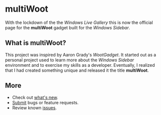 # multiWoot #
With the lockdown of the the _Windows Live Gallery_ this is now the official page for the **multiWoot** gadget built for the _Windows Sidebar_.

## What is multiWoot? ##
This project was inspired by Aaron Grady's _WootGadget_. It started out as a personal project used to learn more about the _Windows Sidebar_ environment and to exercise my skills as a developer. Eventually, I realized that I had created something unique and released it the title **multiWoot**.

## More ##
  * Check out [what's new](http://code.google.com/p/windows-sidebar-multiwoot/wiki/WhatsNew?tm=2).
  * [Submit](http://code.google.com/p/windows-sidebar-multiwoot/issues/entry) bugs or feature requests.
  * Review known [issues](http://code.google.com/p/windows-sidebar-multiwoot/issues/list).
